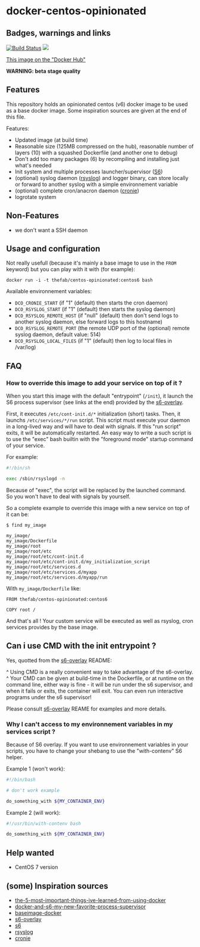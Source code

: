 # docker-centos-opinionated

## Badges, warnings and links

[![Build Status](https://travis-ci.org/thefab/docker-centos-opinionated.svg?branch=master)](https://travis-ci.org/thefab/docker-centos-opinionated)
[![](https://badge.imagelayers.io/thefab/centos-opinionated:latest.svg)](https://imagelayers.io/?images=thefab/centos-opinionated:centos6 'badge from imagelayers.io')

[This image on the "Docker Hub"](https://hub.docker.com/r/thefab/centos-opinionated/)

**WARNING: beta stage quality**

## Features

This repository holds an opinionated centos (v6) docker image to be used as a 
base docker image. Some inspiration sources are given at the end of this file.

Features:

- Updated image (at build time)
- Reasonable size (125MB compressed on the hub), reasonable number of layers (10) with a squashed Dockerfile (and another one to debug)
- Don't add too many packages (6) by recompiling and installing just what's needed
- Init system and multiple processes launcher/supervisor ([S6](http://skarnet.org/software/s6/overview.html))
- (optional) syslog daemon ([rsyslog](http://www.rsyslog.com)) and logger binary, can store locally or forward to another syslog with a simple environnement variable
- (optional) complete cron/anacron daemon ([cronie](https://fedorahosted.org/cronie/))
- logrotate system

## Non-Features

- we don't want a SSH daemon

## Usage and configuration


Not really usefull (because it's mainly a base image to use in the `FROM` keyword) but you can play with it with (for example):

    docker run -i -t thefab/centos-opinionated:centos6 bash

Available environnement variables:

- `DCO_CRONIE_START` (if "1" (default) then starts the cron daemon)
- `DCO_RSYSLOG_START` (if "1" (default) then starts the syslog daemon)
- `DCO_RSYSLOG_REMOTE_HOST` (if "null" (default) then don't send logs to another syslog daemon, else forward logs to this hostname)
- `DCO_RSYSLOG_REMOTE_PORT` (the remote UDP port of the (optional) remote syslog daemon, default value: 514)
- `DCO_RSYSLOG_LOCAL_FILES` (if "1" (default) then log to local files in /var/log)

## FAQ

### How to override this image to add your service on top of it ?

When you start this image with the default "entrypoint" (`/init`), it launch the S6 process supervisor (see links at the end) 
provided by the [s6-overlay](https://github.com/just-containers/s6-overlay).

First, it executes `/etc/cont-init.d/*` initialization (short) tasks. Then, it launchs `/etc/services/*/run` script. This script
must execute your daemon in a long-lived way and will have to deal with signals. If this "run script" exits, it will be automatically 
restarted. An easy way to write a such script is to use the "exec" bash builtin with the "foreground mode" startup command of your service.

For example:

```bash
#!/bin/sh

exec /sbin/rsyslogd -n
```

Because of "exec", the script will be replaced by the launched command. So you won't have to deal with signals by yourself.

So a complete example to override this image with a new service on top of it can be:

```
$ find my_image

my_image/
my_image/Dockerfile
my_image/root
my_image/root/etc
my_image/root/etc/cont-init.d
my_image/root/etc/cont-init.d/my_initialization_script
my_image/root/etc/services.d
my_image/root/etc/services.d/myapp
my_image/root/etc/services.d/myapp/run
```

With `my_image/Dockerfile` like:

```
FROM thefab/centos-opinionated:centos6

COPY root /
```

And that's all ! Your custom service will be executed as well as rsyslog, cron services provides by the base image.

## Can i use CMD with the init entrypoint ?

Yes, quotted from the [s6-overlay](https://github.com/just-containers/s6-overlay) README:

^ Using CMD is a really convenient way to take advantage of the s6-overlay. 
^ Your CMD can be given at build-time in the Dockerfile, or at runtime on the command line, either way is fine - it will be run under the s6 supervisor, and when it fails or exits, the container will exit. You can even run interactive programs under the s6 supervisor!

Please consult [s6-overlay](https://github.com/just-containers/s6-overlay) REAME for examples and more details.

### Why I can't access to my environnement variables in my services script ?

Because of S6 overlay. If you want to use environnement variables in your scripts, you have to change your shebang to use the "with-contenv" 
S6 helper. 

Example 1 (won't work):  

```bash
#!/bin/bash

# don't work example

do_something_with ${MY_CONTAINER_ENV}
```

Example 2 (will work):

```bash
#!/usr/bin/with-contenv bash

do_something_with ${MY_CONTAINER_ENV}
```



## Help wanted 

- CentOS 7 version

## (some) Inspiration sources

- [the-5-most-important-things-ive-learned-from-using-docker](http://blog.tutum.co/2014/10/28/the-5-most-important-things-ive-learned-from-using-docker/)
- [docker-and-s6-my-new-favorite-process-supervisor](http://blog.tutum.co/2014/12/02/docker-and-s6-my-new-favorite-process-supervisor/)
- [baseimage-docker](http://phusion.github.io/baseimage-docker/)
- [s6-overlay](https://github.com/just-containers/s6-overlay)
- [s6](http://skarnet.org/software/s6/overview.html)
- [rsyslog](http://www.rsyslog.com/)
- [cronie](https://fedorahosted.org/cronie/)

